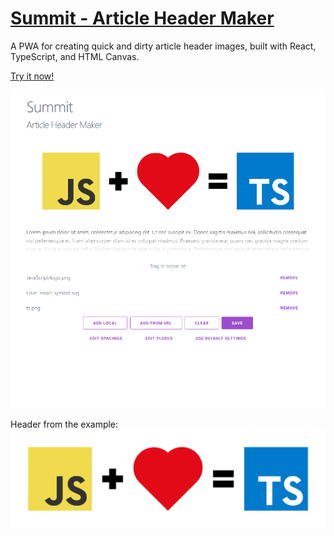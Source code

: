 # [Summit - Article Header Maker](https://summit.mezzode.com)

A PWA for creating quick and dirty article header images, built with React, TypeScript, and HTML Canvas.

[Try it now!](https://summit.mezzode.com)

![Screenshot](./docs/screenshot.png)

Header from the example:
![Sample](./docs/sample.png)
